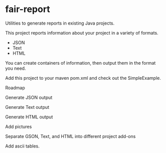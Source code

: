 # fair-report
Utilities to generate reports in existing Java projects.

This project reports information about your project in a variety of formats. 
* JSON
* Text
* HTML

You can create containers of information, then output them in the format you need.

Add this project to your maven pom.xml and check out the SimpleExample.  

Roadmap

Generate JSON output

Generate Text output

Generate HTML output

Add pictures

Separate GSON, Text, and HTML into different project add-ons

Add ascii tables.